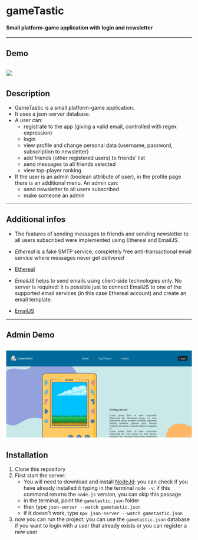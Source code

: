 # **gameTastic**
#### Small platform-game application with login and newsletter
---
## **Demo**
![](https://github.com/alessandraCo/gameTastic/blob/main/demo.gif)
---
## **Description**
* GameTastic is a small platform-game application.
* It uses a json-server database.
* A user can:
    * registrate to the app (giving a valid email, controlled with regex expression)
    * login
    * view profile and change personal data (username, password, subscription to newsletter)
    * add friends (other registered users) to friends' list
    * send messages to all friends selected 
    * view top-player ranking
* If the user is an admin (boolean attribute of user), in the profile page there is an additional menu. An admin can:
    * send newsletter to all users subscribed
    * make someone an admin 
---
## **Additional infos**
* The features of sending messages to friends and sending newsletter to all users subscribed were implemented using Ethereal and EmailJS.

* *Ethereal* is a fake SMTP service, completely free anti-transactional email service where messages never get delivered
* [Ethereal](https://ethereal.email/)

* *EmailJS* helps to send emails using client-side technologies only. No server is required: it is possible just to connect EmailJS to one of the supported email services (in this case Ethereal account) and create an email template.
* [EmailJS](https://www.emailjs.com/)
---
## **Admin Demo**
![](https://github.com/alessandraCo/gameTastic/blob/main/admin%20demo.gif)
---
## **Installation**
1. Clone this repository
2. First start the server: 
    * You will need to download and install [NodeJd](https://nodejs.org): you can check if you have already installed it typing in the terminal `node -v`: if this command returns the `node.js` version, you can skip this passage
    * in the terminal, point the `gametastic.json` folder
    * then type `json-server --watch gametastic.json`
    * if it doesn't work, type `npx json-server --watch gametastic.json`
3. now you can run the project: you can use the `gametastic.json` database if you want to login with a user that already exists or you can register a new user


